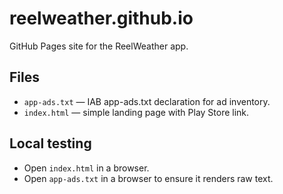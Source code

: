 # reelweather.github.io

GitHub Pages site for the ReelWeather app.

## Files
- `app-ads.txt` — IAB app-ads.txt declaration for ad inventory.
- `index.html` — simple landing page with Play Store link.

## Local testing
- Open `index.html` in a browser.
- Open `app-ads.txt` in a browser to ensure it renders raw text.